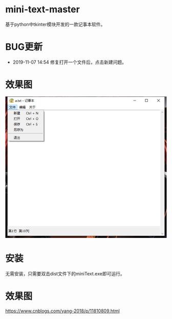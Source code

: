 mini-text-master
=======
基于python中tkinter模块开发的一款记事本软件。

BUG更新
=======
 * 2019-11-07 14:54 修复打开一个文件后，点击新建问题。

效果图
=======
![](screenshot/1.png)

安装
=======
无需安装，只需要双击dist文件下的miniText.exe即可运行。

效果图
=======
https://www.cnblogs.com/yang-2018/p/11810809.html
